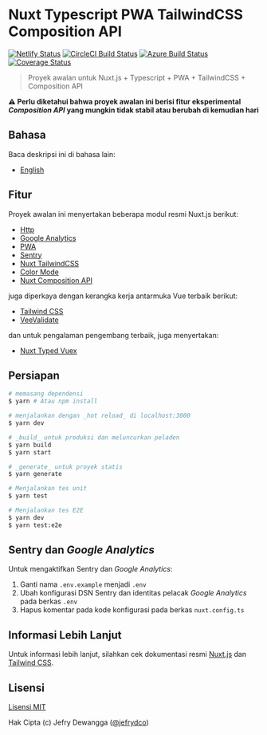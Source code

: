 # Nuxt Typescript PWA TailwindCSS Composition API

[![Netlify Status](https://api.netlify.com/api/v1/badges/b739d022-860a-4c43-a681-1bde9600ec51/deploy-status)](https://app.netlify.com/sites/nuxt-typescript-pwa-tailwindcss-composition-api/deploys)
[![CircleCI Build Status](https://badgen.net/circleci/github/jefrydco/nuxt-typescript-pwa-tailwindcss-composition-api/master)](https://circleci.com/gh/jefrydco/nuxt-typescript-pwa-tailwindcss-composition-api)
[![Azure Build Status](https://dev.azure.com/jefrydco/jefrydco/_apis/build/status/jefrydco.nuxt-typescript-pwa-tailwindcss-composition-api?branchName=master)](https://dev.azure.com/jefrydco/jefrydco/_build/latest?definitionId=5&branchName=master)
[![Coverage Status](https://badgen.net/codecov/c/github/jefrydco/nuxt-typescript-pwa-tailwindcss-composition-api/master)](https://codecov.io/gh/jefrydco/nuxt-typescript-pwa-tailwindcss-composition-api)

> Proyek awalan untuk Nuxt.js + Typescript + PWA + TailwindCSS + Composition API

**⚠️ Perlu diketahui bahwa proyek awalan ini berisi fitur eksperimental _Composition API_ yang mungkin tidak stabil atau berubah di kemudian hari**

## Bahasa

Baca deskripsi ini di bahasa lain:

- [English](./readme.md)

## Fitur

Proyek awalan ini menyertakan beberapa modul resmi Nuxt.js berikut:

- [Http](https://github.com/nuxt/http)
- [Google Analytics](https://github.com/nuxt-community/analytics-module)
- [PWA](https://github.com/nuxt-community/pwa-module)
- [Sentry](https://github.com/nuxt-community/sentry-module)
- [Nuxt TailwindCSS](https://tailwindcss.nuxtjs.org/)
- [Color Mode](https://github.com/nuxt-community/color-mode-module)
- [Nuxt Composition API](https://composition-api.nuxtjs.org/)

juga diperkaya dengan kerangka kerja antarmuka Vue terbaik berikut:

- [Tailwind CSS](https://tailwindcss.com/)
- [VeeValidate](https://logaretm.github.io/vee-validate)

dan untuk pengalaman pengembang terbaik, juga menyertakan:

- [Nuxt Typed Vuex](https://nuxt-typed-vuex.roe.dev/)

## Persiapan

```bash
# memasang dependensi
$ yarn # Atau npm install

# menjalankan dengan _hot reload_ di localhost:3000
$ yarn dev

# _build_ untuk produksi dan meluncurkan peladen
$ yarn build
$ yarn start

# _generate_ untuk proyek statis
$ yarn generate

# Menjalankan tes unit
$ yarn test

# Menjalankan tes E2E
$ yarn dev
$ yarn test:e2e
```

## Sentry dan _Google Analytics_

Untuk mengaktifkan Sentry dan _Google Analytics_:

1. Ganti nama `.env.example` menjadi `.env`
2. Ubah konfigurasi DSN Sentry dan identitas pelacak _Google Analytics_ pada berkas `.env`
3. Hapus komentar pada kode konfigurasi pada berkas `nuxt.config.ts`

## Informasi Lebih Lanjut

Untuk informasi lebih lanjut, silahkan cek dokumentasi resmi [Nuxt.js](https://id.nuxtjs.org/) dan [Tailwind CSS](https://tailwindcss.com/).

## Lisensi

[Lisensi MIT](./license.md)

Hak Cipta (c) Jefry Dewangga ([@jefrydco](https://jefrydco.id))
